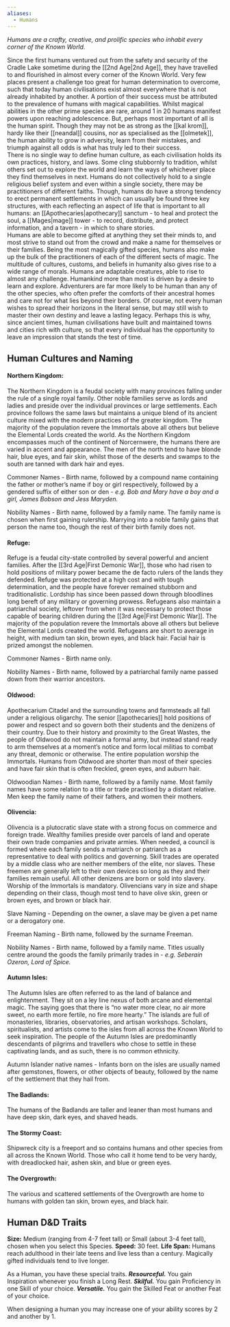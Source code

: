 ```yaml
---
aliases:
  - Humans
---
```

*Humans are a crafty, creative, and prolific species who inhabit every corner of the Known World.*

Since the first humans ventured out from the safety and security of the Cradle Lake sometime during the [[2nd Age|2nd Age]], they have travelled to and flourished in almost every corner of the Known World. Very few places present a challenge too great for human determination to overcome, such that today human civilisations exist almost everywhere that is not already inhabited by another. A portion of their success must be attributed to the prevalence of humans with magical capabilities. Whilst magical abilities in the other prime species are rare, around 1 in 20 humans manifest powers upon reaching adolescence. But, perhaps most important of all is the human spirit. Though they may not be as strong as the [[kal krom]], hardy like their [[neandal]] cousins, nor as specialised as the [[olmetek]], the human ability to grow in adversity, learn from their mistakes, and triumph against all odds is what has truly led to their success.  
There is no single way to define human culture, as each civilisation holds its own practices, history, and laws. Some cling stubbornly to tradition, whilst others set out to explore the world and learn the ways of whichever place they find themselves in next. Humans do not collectively hold to a single religious belief system and even within a single society, there may be practitioners of different faiths. Though, humans do have a strong tendency to erect permanent settlements in which can usually be found three key structures, with each reflecting an aspect of life that is important to all humans: an [[Apothecaries|apothecary]] sanctum - to heal and protect the soul, a [[Mages|mage]] tower - to record, distribute, and protect information, and a tavern - in which to share stories.  
Humans are able to become gifted at anything they set their minds to, and most strive to stand out from the crowd and make a name for themselves or their families. Being the most magically gifted species, humans also make up the bulk of the practitioners of each of the different sects of magic. The multitude of cultures, customs, and beliefs in humanity also gives rise to a wide range of morals. Humans are adaptable creatures, able to rise to almost any challenge. Humankind more than most is driven by a desire to learn and explore. Adventurers are far more likely to be human than any of the other species, who often prefer the comforts of their ancestral homes and care not for what lies beyond their borders. Of course, not every human wishes to spread their horizons in the literal sense, but may still wish to master their own destiny and leave a lasting legacy. Perhaps this is why, since ancient times, human civilisations have built and maintained towns and cities rich with culture, so that every individual has the opportunity to leave an impression that stands the test of time.
## Human Cultures and Naming
#### Northern Kingdom:
The Northern Kingdom is a feudal society with many provinces falling under the rule of a single royal family. Other noble families serve as lords and ladies and preside over the individual provinces or large settlements. Each province follows the same laws but maintains a unique blend of its ancient culture mixed with the modern practices of the greater kingdom. The majority of the population revere the Immortals above all others but believe the Elemental Lords created the world. As the Northern Kingdom encompasses much of the continent of Norcernwere, the humans there are varied in accent and appearance. The men of the north tend to have blonde hair, blue eyes, and fair skin, whilst those of the deserts and swamps to the south are tanned with dark hair and eyes. 

Commoner Names - Birth name, followed by a compound name containing the father or mother’s name if boy or girl respectively, followed by a gendered suffix of either son or den - *e.g. Bob and Mary have a boy and a girl, James Bobson and Jess Maryden.*

Nobility Names - Birth name, followed by a family name. The family name is chosen when first gaining rulership. Marrying into a noble family gains that person the name too, though the rest of their birth family does not.  
#### Refuge:
Refuge is a feudal city-state controlled by several powerful and ancient families. After the [[3rd Age|First Demonic War]], those who had risen to hold positions of military power became the de facto rulers of the lands they defended. Refuge was protected at a high cost and with tough determination, and the people have forever remained stubborn and traditionalistic. Lordship has since been passed down through bloodlines long bereft of any military or governing prowess. Refugeans also maintain a patriarchal society, leftover from when it was necessary to protect those capable of bearing children during the [[3rd Age|First Demonic War]]. The majority of the population revere the Immortals above all others but believe the Elemental Lords created the world. Refugeans are short to average in height, with medium tan skin, brown eyes, and black hair. Facial hair is prized amongst the noblemen.

Commoner Names - Birth name only.  

Nobility Names - Birth name, followed by a patriarchal family name passed down from their warrior ancestors.
#### Oldwood:
Apothecarium Citadel and the surrounding towns and farmsteads all fall under a religious oligarchy. The senior [[apothecaries]] hold positions of power and respect and so govern both their students and the denizens of their country. Due to their history and proximity to the Great Wastes, the people of Oldwood do not maintain a formal army, but instead stand ready to arm themselves at a moment’s notice and form local militias to combat any threat, demonic or otherwise. The entire population worship the Immortals. Humans from Oldwood are shorter than most of their species and have fair skin that is often freckled, green eyes, and auburn hair.

Oldwoodian Names - Birth name, followed by a family name. Most family names have some relation to a title or trade practised by a distant relative. Men keep the family name of their fathers, and women their mothers.  
#### Olivencia:
Olivencia is a plutocratic slave state with a strong focus on commerce and foreign trade. Wealthy families preside over parcels of land and operate their own trade companies and private armies. When needed, a council is formed where each family sends a matriarch or patriarch as a representative to deal with politics and governing. Skill trades are operated by a middle class who are neither members of the elite, nor slaves. These freemen are generally left to their own devices so long as they and their families remain useful. All other denizens are born or sold into slavery. Worship of the Immortals is mandatory. Olivencians vary in size and shape depending on their class, though most tend to have olive skin, green or brown eyes, and brown or black hair.

Slave Naming - Depending on the owner, a slave may be given a pet name or a derogatory one.  

Freeman Naming - Birth name, followed by the surname Freeman.  

Nobility Names - Birth name, followed by a family name. Titles usually centre around the goods the family primarily trades in - *e.g. Seberain Ozeron, Lord of Spice.*  
#### Autumn Isles:
The Autumn Isles are often referred to as the land of balance and enlightenment. They sit on a ley line nexus of both arcane and elemental magic. The saying goes that there is “no water more clear, no air more sweet, no earth more fertile, no fire more hearty.” The islands are full of monasteries, libraries, observatories, and artisan workshops. Scholars, spiritualists, and artists come to the isles from all across the Known World to seek inspiration. The people of the Autumn Isles are predominantly descendants of pilgrims and travellers who chose to settle in these captivating lands, and as such, there is no common ethnicity.

Autumn Islander native names - Infants born on the isles are usually named after gemstones, flowers, or other objects of beauty, followed by the name of the settlement that they hail from.  
#### The Badlands:
The humans of the Badlands are taller and leaner than most humans and have deep skin, dark eyes, and shaved heads.  
#### The Stormy Coast:
Shipwreck city is a freeport and so contains humans and other species from all across the Known World. Those who call it home tend to be very hardy, with dreadlocked hair, ashen skin, and blue or green eyes.  
#### The Overgrowth:
The various and scattered settlements of the Overgrowth are home to humans with golden tan skin, brown eyes, and black hair.
## Human D&D Traits
**Size:** Medium (ranging from 4-7 feet tall) or Small (about 3-4 feet tall), chosen when you select this Species.
**Speed:** 30 feet.
**Life Span:** Humans reach adulthood in their late teens and live less than a century. Magically gifted individuals tend to live longer.

As a Human, you have these special traits.
_**Resourceful.**_ You gain Inspiration whenever you finish a Long Rest.
_**Skilful.**_ You gain Proficiency in one Skill of your choice.
_**Versatile.**_ You gain the Skilled Feat or another Feat of your choice.

When designing a human you may increase one of your ability scores by 2 and another by 1.